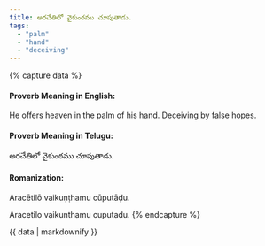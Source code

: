 ```yaml
---
title: అరచేతిలో వైకుంఠము చూపుతాడు.
tags:
  - "palm"
  - "hand"
  - "deceiving"
---
```


{% capture data %}
#### Proverb Meaning in English:
He offers heaven in the palm of his hand.
Deceiving by false hopes.

#### Proverb Meaning in Telugu:
అరచేతిలో వైకుంఠము చూపుతాడు.

#### Romanization:
Aracētilō vaikuṇṭhamu cūputāḍu.

Aracetilo vaikunthamu cuputadu.
{% endcapture %}

{{ data | markdownify }}

